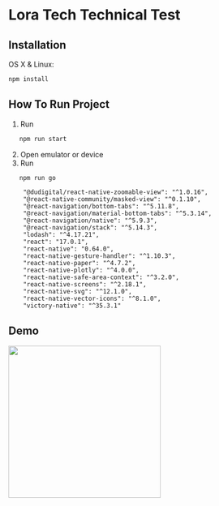 # Lora Tech Technical Test

## Installation

OS X & Linux:

```sh
npm install
```

## How To Run Project

1. Run

```sh
   npm run start
```

2. Open emulator or device
3. Run

```sh
   npm run go
```

```ssh
    "@dudigital/react-native-zoomable-view": "^1.0.16",
    "@react-native-community/masked-view": "^0.1.10",
    "@react-navigation/bottom-tabs": "^5.11.8",
    "@react-navigation/material-bottom-tabs": "^5.3.14",
    "@react-navigation/native": "^5.9.3",
    "@react-navigation/stack": "^5.14.3",
    "lodash": "^4.17.21",
    "react": "17.0.1",
    "react-native": "0.64.0",
    "react-native-gesture-handler": "^1.10.3",
    "react-native-paper": "^4.7.2",
    "react-native-plotly": "^4.0.0",
    "react-native-safe-area-context": "^3.2.0",
    "react-native-screens": "^2.18.1",
    "react-native-svg": "^12.1.0",
    "react-native-vector-icons": "^8.1.0",
    "victory-native": "^35.3.1"
```

## Demo

<img src="https://github.com/javasusanto/lora_tech/blob/master/js/assset/lora_tech_test.gif" width="300">
